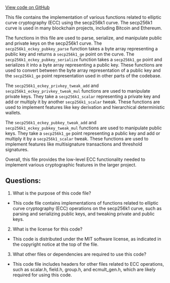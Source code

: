 [View code on GitHub](https://github.com/cosmos/cosmos-sdk/blob/main/crypto/keys/secp256k1/internal/secp256k1/libsecp256k1/src/eckey_impl.h)

This file contains the implementation of various functions related to elliptic curve cryptography (ECC) using the secp256k1 curve. The secp256k1 curve is used in many blockchain projects, including Bitcoin and Ethereum. 

The functions in this file are used to parse, serialize, and manipulate public and private keys on the secp256k1 curve. The `secp256k1_eckey_pubkey_parse` function takes a byte array representing a public key and returns a `secp256k1_ge` point on the curve. The `secp256k1_eckey_pubkey_serialize` function takes a `secp256k1_ge` point and serializes it into a byte array representing a public key. These functions are used to convert between the byte array representation of a public key and the `secp256k1_ge` point representation used in other parts of the codebase.

The `secp256k1_eckey_privkey_tweak_add` and `secp256k1_eckey_privkey_tweak_mul` functions are used to manipulate private keys. They take a `secp256k1_scalar` representing a private key and add or multiply it by another `secp256k1_scalar` tweak. These functions are used to implement features like key derivation and hierarchical deterministic wallets.

The `secp256k1_eckey_pubkey_tweak_add` and `secp256k1_eckey_pubkey_tweak_mul` functions are used to manipulate public keys. They take a `secp256k1_ge` point representing a public key and add or multiply it by a `secp256k1_scalar` tweak. These functions are used to implement features like multisignature transactions and threshold signatures.

Overall, this file provides the low-level ECC functionality needed to implement various cryptographic features in the larger project.
## Questions: 
 1. What is the purpose of this code file?
- This code file contains implementations of functions related to elliptic curve cryptography (ECC) operations on the secp256k1 curve, such as parsing and serializing public keys, and tweaking private and public keys.

2. What is the license for this code?
- This code is distributed under the MIT software license, as indicated in the copyright notice at the top of the file.

3. What other files or dependencies are required to use this code?
- This code file includes headers for other files related to ECC operations, such as scalar.h, field.h, group.h, and ecmult_gen.h, which are likely required for using this code.